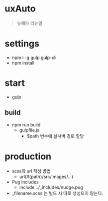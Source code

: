 # uxAuto
> 뉴패파 리뉴얼

# settings
* npm i -g gulp gulp-cli
* npm install


# start
* gulp

## build
* npm run build
  * gulpfile.js 
    * $path 변수에 실서버 경로 할당

# production
* scss의 url 작성 방법
  * url(#{path}/src/images/...)
* Pug includes
  * include ../_includes/nudge.pug
* _filename.scss 는 빌드 시 따로 생성되지 않는다.
